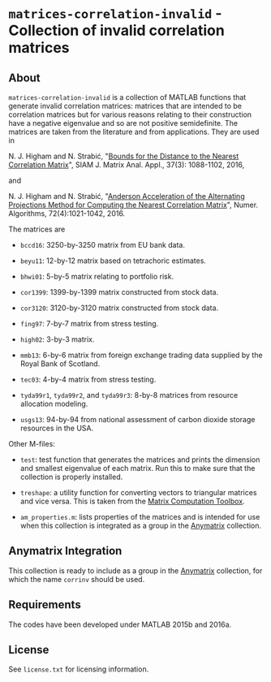 `matrices-correlation-invalid` - Collection of invalid correlation matrices
==========

About
-----

`matrices-correlation-invalid` is a collection of MATLAB functions that
generate invalid correlation matrices: matrices that 
are intended to be correlation matrices but for various reasons 
relating to their construction
have a negative eigenvalue and so are not positive semidefinite.
The matrices are taken from the
literature and from applications.  They are used in

N. J. Higham and N. Strabić, "[Bounds for the Distance to the Nearest
Correlation Matrix](https://doi.org/10.1137/15M1052007)", 
SIAM J. Matrix Anal. Appl., 37(3): 1088-1102, 2016, 

and

N. J. Higham and N. Strabić, "[Anderson Acceleration of the Alternating
Projections Method for Computing the Nearest Correlation
Matrix](https://doi.org/10.1007/s11075-015-0078-3)", 
Numer. Algorithms, 72(4):1021-1042, 2016.

The matrices are

* `bccd16`: 3250-by-3250 matrix from EU bank data.

* `beyu11`: 12-by-12 matrix based on tetrachoric estimates.

* `bhwi01`: 5-by-5 matrix relating to portfolio risk.

* `cor1399`: 1399-by-1399 matrix constructed from stock data.

* `cor3120`: 3120-by-3120 matrix constructed from stock data.

* `fing97`: 7-by-7 matrix from stress testing.

* `high02`: 3-by-3 matrix.

* `mmb13`: 6-by-6 matrix from foreign exchange
trading data supplied by the Royal Bank of Scotland.

* `tec03`: 4-by-4 matrix from stress testing.

* `tyda99r1`, `tyda99r2`, and `tyda99r3`: 8-by-8 matrices from resource
allocation modeling.

* `usgs13`: 94-by-94 from national assessment of carbon dioxide storage
resources in the USA.

Other M-files:

* `test`: test function that generates the matrices and prints the
dimension and smallest eigenvalue of each matrix.  Run this to make
sure that the collection is properly installed.

* `treshape`: a utility function for converting vectors to triangular
  matrices and vice versa.  This is taken from the
  [Matrix Computation Toolbox](http://www.ma.man.ac.uk/~higham/mctoolbox).
  
* `am_properties.m`: lists properties of the matrices and is intended
  for use when this collection is integrated as a group in the
  [Anymatrix](https://github.com/mmikaitis/anymatrix) collection.


Anymatrix Integration
-----

This collection is ready to include as a group in the [Anymatrix](https://github.com/mmikaitis/anymatrix) collection,
for which the name `corrinv` should be used.


Requirements
-------------

The codes have been developed under MATLAB 2015b and 2016a.

License
-------

See `license.txt` for licensing information.
